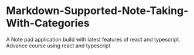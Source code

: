 # Markdown-Supported-Note-Taking-With-Categories

A Note pad application build with latest features of react and typescript.
Advance course using react and typescript
